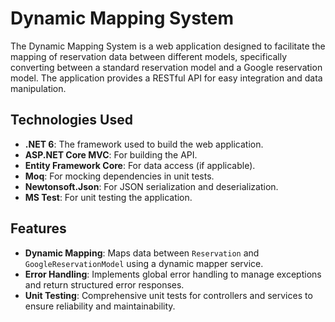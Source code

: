 
# Dynamic Mapping System

The Dynamic Mapping System is a web application designed to facilitate the mapping of reservation data between different models, specifically converting between a standard reservation model and a Google reservation model. The application provides a RESTful API for easy integration and data manipulation.

## Technologies Used

- **.NET 6**: The framework used to build the web application.
- **ASP.NET Core MVC**: For building the API.
- **Entity Framework Core**: For data access (if applicable).
- **Moq**: For mocking dependencies in unit tests.
- **Newtonsoft.Json**: For JSON serialization and deserialization.
- **MS Test**: For unit testing the application.

## Features

- **Dynamic Mapping**: Maps data between `Reservation` and `GoogleReservationModel` using a dynamic mapper service.
- **Error Handling**: Implements global error handling to manage exceptions and return structured error responses.
- **Unit Testing**: Comprehensive unit tests for controllers and services to ensure reliability and maintainability.

